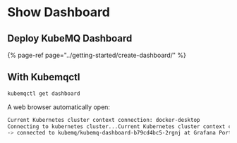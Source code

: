 # Show Dashboard

## Deploy KubeMQ Dashboard

{% page-ref page="../getting-started/create-dashboard/" %}

## With Kubemqctl

```bash
kubemqctl get dashboard
```

A web browser automatically open:

```bash
Current Kubernetes cluster context connection: docker-desktop
Connecting to kubernetes cluster...Current Kubernetes cluster context connection: docker-desktop
-> connected to kubemq/kubemq-dashboard-b79cd4bc5-2rgnj at Grafana Port 2724:3000 Prometheus Port 2725:8080, ok

```



